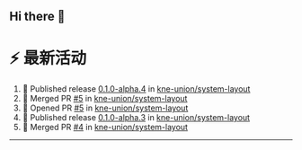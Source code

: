 ## Hi there 👋

<!--

**Here are some ideas to get you started:**

🙋‍♀️ A short introduction - what is your organization all about?
🌈 Contribution guidelines - how can the community get involved?
👩‍💻 Useful resources - where can the community find your docs? Is there anything else the community should know?
🍿 Fun facts - what does your team eat for breakfast?
🧙 Remember, you can do mighty things with the power of [Markdown](https://docs.github.com/github/writing-on-github/getting-started-with-writing-and-formatting-on-github/basic-writing-and-formatting-syntax)
-->


# ⚡ 最新活动

<!--START_SECTION:activity-->
1. 🚀 Published release [0.1.0-alpha.4](https://github.com/kne-union/system-layout/releases/tag/0.1.0-alpha.4) in [kne-union/system-layout](https://github.com/kne-union/system-layout)
2. 🎉 Merged PR [#5](https://github.com/kne-union/system-layout/pull/5) in [kne-union/system-layout](https://github.com/kne-union/system-layout)
3. 💪 Opened PR [#5](https://github.com/kne-union/system-layout/pull/5) in [kne-union/system-layout](https://github.com/kne-union/system-layout)
4. 🚀 Published release [0.1.0-alpha.3](https://github.com/kne-union/system-layout/releases/tag/0.1.0-alpha.3) in [kne-union/system-layout](https://github.com/kne-union/system-layout)
5. 🎉 Merged PR [#4](https://github.com/kne-union/system-layout/pull/4) in [kne-union/system-layout](https://github.com/kne-union/system-layout)
<!--END_SECTION:activity-->

---
